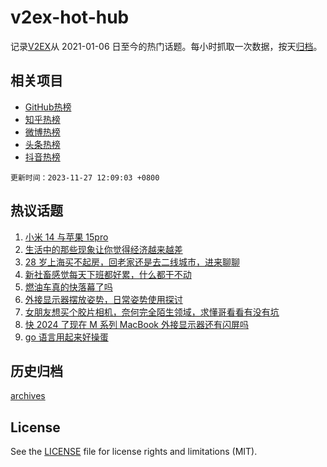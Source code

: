 # v2ex-hot-hub

 记录[V2EX](https://www.v2ex.com/)从 2021-01-06 日至今的热门话题。每小时抓取一次数据，按天[归档](archives)。
 
 ## 相关项目

- [GitHub热榜](https://github.com/lonnyzhang423/github-hot-hub)
- [知乎热榜](https://github.com/lonnyzhang423/zhihu-hot-hub)
- [微博热榜](https://github.com/lonnyzhang423/weibo-hot-hub)
- [头条热榜](https://github.com/lonnyzhang423/toutiao-hot-hub)
- [抖音热榜](https://github.com/lonnyzhang423/douyin-hot-hub)


 `更新时间：2023-11-27 12:09:03 +0800`

## 热议话题

1. [小米 14 与苹果 15pro](https://www.v2ex.com/t/995416)
1. [生活中的那些现象让你觉得经济越来越差](https://www.v2ex.com/t/995430)
1. [28 岁上海买不起房，回老家还是去二线城市，进来聊聊](https://www.v2ex.com/t/995358)
1. [新社畜感觉每天下班都好累，什么都干不动](https://www.v2ex.com/t/995322)
1. [燃油车真的快落幕了吗](https://www.v2ex.com/t/995427)
1. [外接显示器摆放姿势，日常姿势使用探讨](https://www.v2ex.com/t/995279)
1. [女朋友想买个胶片相机，奈何完全陌生领域，求懂哥看看有没有坑](https://www.v2ex.com/t/995459)
1. [快 2024 了现在 M 系列 MacBook 外接显示器还有闪屏吗](https://www.v2ex.com/t/995278)
1. [go 语言用起来好操蛋](https://www.v2ex.com/t/995474)

## 历史归档

[archives](archives)

## License

See the [LICENSE](LICENSE) file for license rights and limitations (MIT).
